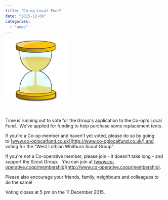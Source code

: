 ```yaml
---
title: "Co-op Local Fund"
date: "2015-12-09"
categories: 
  - "news"
---
```


[![eggtimer](images/6ea5c-eggtimer.gif)](https://7thwhitburnscouts.org.uk/wp-content/uploads/2022/01/6ea5c-eggtimer.gif)

 

Time is running out to vote for the Group's application to the Co-op's Local Fund.  We've applied for funding to help purchase some replacement tents.

If you're a Co-op member and haven't yet voted, please do so by going to [www.co-oplocalfund.co.uk](http://www.co-oplocalfund.co.uk/) ​and voting for the "West Lothian Whitburn Scout Group".

If you're not a Co-operative member, please join - it doesn't take long - and support the Scout Group.   You can join at [www.co-operative.coop/membership](http://www.co-operative.coop/membership).

Please also encourage your friends, family, neighbours and colleagues to do the same!

Voting closes at 5 pm on the 11 December 2015.
